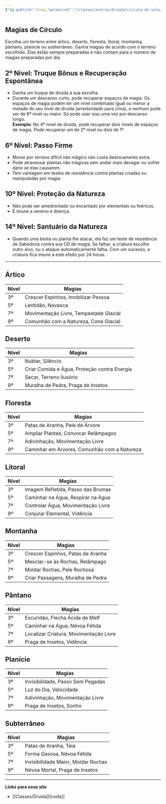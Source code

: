 ```yaml
---
{"dg-publish":true,"permalink":"/classes/extras/druida/circulo-do-solo/","created":"2024-07-23T19:29:05.070-03:00"}
---
```



## Magias de Círculo
Escolha um terreno entre ártico, deserto, floresta, litoral, montanha, pântano, planície ou subterrâneo. Ganha magias de acordo com o terreno escolhido. Elas estão sempre preparadas e não contam para o número de magias preparadas por dia.

## 2º Nível: Truque Bônus e Recuperação Espontânea
- Ganha um truque de druida à sua escolha.
- Durante um descanso curto, pode recuperar espaços de magia. Os espaços de magia podem ter um nível combinado igual ou menor a metade do seu nível de druida (arredondado para cima), e nenhum pode ser de 6º nível ou maior. Só pode usar isso uma vez por descanso longo.  
  **Exemplo**: No 4º nível de druida, pode recuperar dois níveis de espaços de magia. Pode recuperar um de 2º nível ou dois de 1º.

## 6º Nível: Passo Firme
- Mover por terreno difícil não mágico não custa deslocamento extra. 
- Pode atravessar plantas não mágicas sem andar mais devagar ou sofrer dano se elas causarem. 
- Tem vantagem em testes de resistência contra plantas criadas ou manipuladas por magia.

## 10º Nível: Proteção da Natureza
- Não pode ser amedrontado ou encantado por elementais ou feéricos.
- É imune a veneno e doença.

## 14º Nível: Santuário da Natureza
- Quando uma besta ou planta lhe atacar, ela faz um teste de resistência de Sabedoria contra sua CD de magia. Se falhar, a criatura escolhe outro alvo, ou o ataque automaticamente falha. Com um sucesso, a criatura fica imune a este efeito por 24 horas.
___

## Ártico

| Nível | Magias                                |
|-------|---------------------------------------|
| 3º    | Crescer Espinhos, Imobilizar Pessoa   |
| 5º    | Lentidão, Nevasca                     |
| 7º    | Movimentação Livre, Tempestade Glacial |
| 9º    | Comunhão com a Natureza, Cone Glacial  |

## Deserto
| Nível | Magias                               |
|-------|--------------------------------------|
| 3º    | Nublar, Silêncio                     |
| 5º    | Criar Comida e Água, Proteção contra Energia |
| 7º    | Secar, Terreno Ilusório              |
| 9º    | Muralha de Pedra, Praga de Insetos    |

## Floresta
| Nível | Magias                                |
|-------|---------------------------------------|
| 3º    | Patas de Aranha, Pele de Árvore       |
| 5º    | Ampliar Plantas, Convocar Relâmpagos  |
| 7º    | Adivinhação, Movimentação Livre       |
| 9º    | Caminhar em Árvores, Comunhão com a Natureza |

## Litoral
| Nível | Magias                          |
|-------|---------------------------------|
| 3º    | Imagem Refletida, Passo das Brumas |
| 5º    | Caminhar na Água, Respirar na Água |
| 7º    | Controlar Água, Movimentação Livre |
| 9º    | Conjurar Elemental, Vidência     |

## Montanha
| Nível | Magias                           |
|-------|----------------------------------|
| 3º    | Crescer Espinhos, Patas de Aranha |
| 5º    | Mesclar-se às Rochas, Relâmpago   |
| 7º    | Moldar Rochas, Pele Rochosa      |
| 9º    | Criar Passagens, Muralha de Pedra |

## Pântano
| Nível | Magias                           |
|-------|----------------------------------|
| 3º    | Escuridão, Flecha Ácida de Melf   |
| 5º    | Caminhar na Água, Névoa Fétida    |
| 7º    | Localizar Criatura, Movimentação Livre |
| 9º    | Praga de Insetos, Vidência        |

## Planície
| Nível | Magias                           |
|-------|----------------------------------|
| 3º    | Invisibilidade, Passo Sem Pegadas |
| 5º    | Luz do Dia, Velocidade           |
| 7º    | Adivinhação, Movimentação Livre   |
| 9º    | Praga de Insetos, Sonho           |

## Subterrâneo
| Nível | Magias                           |
|-------|----------------------------------|
| 3º    | Patas de Aranha, Teia             |
| 5º    | Forma Gasosa, Névoa Fétida        |
| 7º    | Invisibilidade Maior, Moldar Rochas |
| 9º    | Névoa Mortal, Praga de Insetos    |
___
**Links para esse site**
- [[Classes/Druida\|Druida]]
